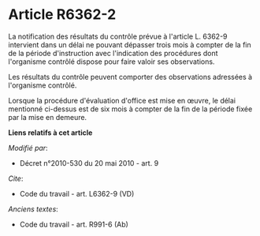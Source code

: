 # Article R6362-2

La notification des résultats du contrôle prévue à l'article L. 6362-9 intervient dans un délai ne pouvant dépasser trois
mois à compter de la fin de la période d'instruction avec l'indication des procédures dont l'organisme contrôlé dispose pour
faire valoir ses observations. 

Les résultats du contrôle peuvent comporter des observations adressées à l'organisme contrôlé.

Lorsque la procédure d'évaluation d'office est mise en œuvre, le délai mentionné ci-dessus est de six mois à compter de la
fin de la période fixée par la mise en demeure.

**Liens relatifs à cet article**

_Modifié par_:

  - Décret n°2010-530 du 20 mai 2010 - art. 9

_Cite_:

  - Code du travail - art. L6362-9 (VD)

_Anciens textes_:

  - Code du travail - art. R991-6 (Ab)

